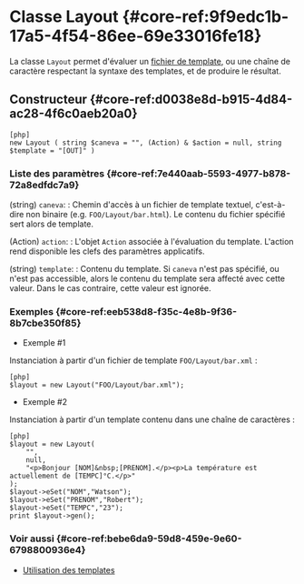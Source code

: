 # Classe Layout {#core-ref:9f9edc1b-17a5-4f54-86ee-69e33016fe18}

La classe `Layout` permet d'évaluer un [fichier de
template][UtilisationDesTemplates], ou une chaîne de caractère respectant la
syntaxe des templates, et de produire le résultat.

## Constructeur {#core-ref:d0038e8d-b915-4d84-ac28-4f6c0aeb20a0}

    [php]
    new Layout ( string $caneva = "", (Action) & $action = null, string $template = "[OUT]" )

### Liste des paramètres {#core-ref:7e440aab-5593-4977-b878-72a8edfdc7a9}

(string) `caneva`:
:   Chemin d'accès à un fichier de template textuel, c'est-à-dire non binaire
    (e.g. `FOO/Layout/bar.html`). Le contenu du fichier spécifié sert alors de
    template.

(Action) `action`:
:   L'objet `Action` associée à l'évaluation du template. 
    L'action rend disponible les clefs des paramètres applicatifs.

(string) `template`:
:   Contenu du template. Si `caneva` n'est pas spécifié, ou n'est pas
    accessible, alors le contenu du template sera affecté avec cette valeur.
    Dans le cas contraire, cette valeur est ignorée.

### Exemples {#core-ref:eeb538d8-f35c-4e8b-9f36-8b7cbe350f85}

- Exemple #1

Instanciation à partir d'un fichier de template `FOO/Layout/bar.xml` :

    [php]
    $layout = new Layout("FOO/Layout/bar.xml");

- Exemple #2

Instanciation à partir d'un template contenu dans une chaîne de caractères :

    [php]
    $layout = new Layout(
        "",
        null,
        "<p>Bonjour [NOM]&nbsp;[PRENOM].</p><p>La température est actuellement de [TEMPC]°C.</p>"
    );
    $layout->eSet("NOM","Watson");
    $layout->eSet("PRENOM","Robert");
    $layout->eSet("TEMPC","23");
    print $layout->gen();

### Voir aussi {#core-ref:bebe6da9-59d8-459e-9e60-6798800936e4}

- [Utilisation des templates][UtilisationDesTemplates]

<!-- links -->
[UtilisationDesTemplates]: #core-ref:5f4a2f4b-9ceb-42db-8ac1-2a7baa621ce2